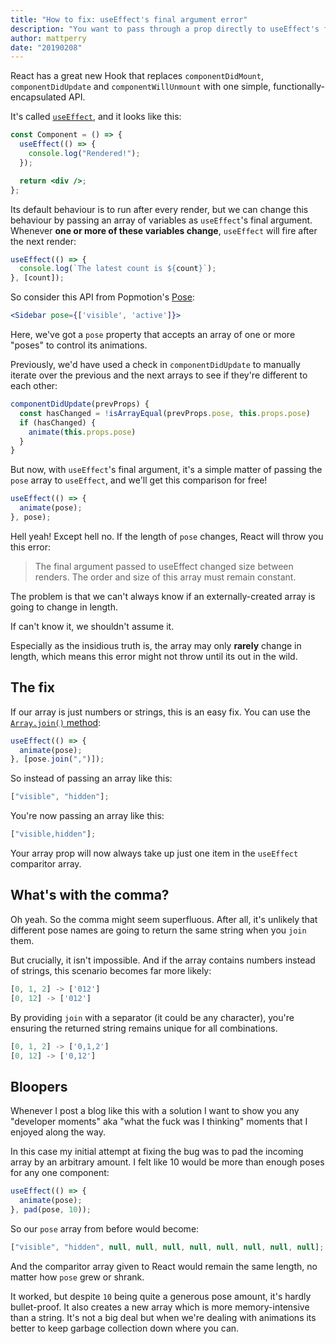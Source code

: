 ```yaml
---
title: "How to fix: useEffect's final argument error"
description: "You want to pass through a prop directly to useEffect's final argument, but React has other ideas."
author: mattperry
date: "20190208"
---
```


React has a great new Hook that replaces `componentDidMount`, `componentDidUpdate` and `componentWillUnmount` with one simple, functionally-encapsulated API.

It's called [`useEffect`](https://reactjs.org/docs/hooks-effect.html), and it looks like this:

```jsx
const Component = () => {
  useEffect(() => {
    console.log("Rendered!");
  });

  return <div />;
};
```

Its default behaviour is to run after every render, but we can change this behaviour by passing an array of variables as `useEffect`'s final argument. Whenever **one or more of these variables change**, `useEffect` will fire after the next render:

```jsx
useEffect(() => {
  console.log(`The latest count is ${count}`);
}, [count]);
```

So consider this API from Popmotion's [Pose](https://popmotion.io/pose/):

```jsx
<Sidebar pose={['visible', 'active']}>
```

Here, we've got a `pose` property that accepts an array of one or more "poses" to control its animations.

Previously, we'd have used a check in `componentDidUpdate` to manually iterate over the previous and the next arrays to see if they're different to each other:

```javascript
componentDidUpdate(prevProps) {
  const hasChanged = !isArrayEqual(prevProps.pose, this.props.pose)
  if (hasChanged) {
    animate(this.props.pose)
  }
}
```

But now, with `useEffect`'s final argument, it's a simple matter of passing the `pose` array to `useEffect`, and we'll get this comparison for free!

```jsx
useEffect(() => {
  animate(pose);
}, pose);
```

Hell yeah! Except hell no. If the length of `pose` changes, React will throw you this error:

> The final argument passed to useEffect changed size between renders. The order and size of this array must remain constant.

The problem is that we can't always know if an externally-created array is going to change in length.

If can't know it, we shouldn't assume it.

Especially as the insidious truth is, the array may only **rarely** change in length, which means this error might not throw until its out in the wild.

## The fix

If our array is just numbers or strings, this is an easy fix. You can use the [`Array.join()` method](https://developer.mozilla.org/en-US/docs/Web/JavaScript/Reference/Global_Objects/Array/join):

```jsx
useEffect(() => {
  animate(pose);
}, [pose.join(",")]);
```

So instead of passing an array like this:

```javascript
["visible", "hidden"];
```

You're now passing an array like this:

```javascript
["visible,hidden"];
```

Your array prop will now always take up just one item in the `useEffect` comparitor array.

## What's with the comma?

Oh yeah. So the comma might seem superfluous. After all, it's unlikely that different pose names are going to return the same string when you `join` them.

But crucially, it isn't impossible. And if the array contains numbers instead of strings, this scenario becomes far more likely:

```javascript
[0, 1, 2] -> ['012']
[0, 12] -> ['012']
```

By providing `join` with a separator (it could be any character), you're ensuring the returned string remains unique for all combinations.

```javascript
[0, 1, 2] -> ['0,1,2']
[0, 12] -> ['0,12']
```

## Bloopers

Whenever I post a blog like this with a solution I want to show you any "developer moments" aka "what the fuck was I thinking" moments that I enjoyed along the way.

In this case my initial attempt at fixing the bug was to pad the incoming array by an arbitrary amount. I felt like 10 would be more than enough poses for any one component:

```javascript
useEffect(() => {
  animate(pose);
}, pad(pose, 10));
```

So our `pose` array from before would become:

```javascript
["visible", "hidden", null, null, null, null, null, null, null, null];
```

And the comparitor array given to React would remain the same length, no matter how `pose` grew or shrank.

It worked, but despite `10` being quite a generous pose amount, it's hardly bullet-proof. It also creates a new array which is more memory-intensive than a string. It's not a big deal but when we're dealing with animations its better to keep garbage collection down where you can.

